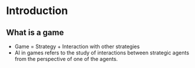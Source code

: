 # Introduction 

## What is a game
* Game = Strategy + Interaction with other strategies
* AI in games refers to the study of interactions between strategic agents from the perspective of one of the agents.